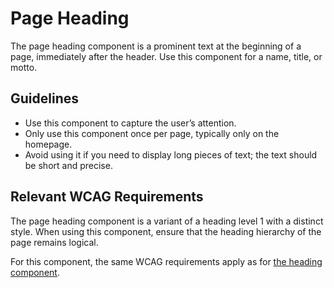 # Page Heading

The page heading component is a prominent text at the beginning of a page, immediately after the header.
Use this component for a name, title, or motto.

## Guidelines

- Use this component to capture the user’s attention.
- Only use this component once per page, typically only on the homepage.
- Avoid using it if you need to display long pieces of text; the text should be short and precise.

## Relevant WCAG Requirements

The page heading component is a variant of a heading level 1 with a distinct style.
When using this component, ensure that the heading hierarchy of the page remains logical.

For this component, the same WCAG requirements apply as for [the heading component](/docs/react-components-text-heading--docs).
